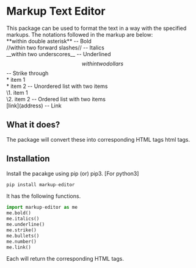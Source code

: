 # Markup Text Editor 
This package can be used to format the text in a way with the specified markups. The notations followed in the markup are below:\
 \*\*within double asterisk** -- Bold \
 \//within two forward slashes// -- Italics \
 \_\_within two underscores__ -- Underlined \
 $$within two dollars$$ -- Strike through \
 \* item 1\
 \* item 2 -- Unordered list with two items \
 \1. item 1\
 \2. item 2 -- Ordered list with two items \
 \[link\]\(address\) -- Link 
 
## What it does?
 The package will convert these into corresponding HTML tags html tags.

## Installation

Install the pacakge using pip (or) pip3. [For python3]

```python
pip install markup-editor
```
It has the following functions.
  
```python
import markup-editor as me
me.bold()
me.italics()
me.underline()
me.strike()
me.bullets()
me.number()
me.link()
```
Each will return the corresponding HTML tags.
